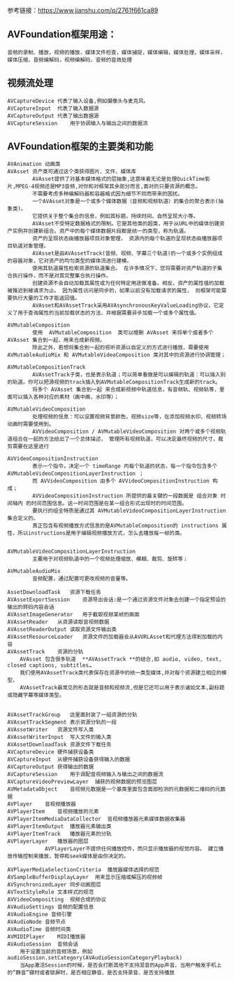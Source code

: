 
参考链接：https://www.jianshu.com/p/2761f661ca89

## AVFoundation框架用途：
    音频的录制、播放，视频的播放，媒体文件检查，媒体捕捉，媒体编辑，媒体处理，媒体采样，媒体压缩，音频编解码，视频编解码，音频的音效处理
    
## 视频流处理
    AVCaptureDevice 代表了输入设备,例如摄像头与麦克风。
    AVCaptureInput  代表了输入数据源
    AVCaptureOutput 代表了输出数据源
    AVCaptureSession    用于协调输入与输出之间的数据流

## AVFoundation框架的主要类和功能
    AVAnimation 动画类
    AVAsset 资产类可通过这个类获得图片、文件、媒体库
            AVAsset提供了对基本媒体格式的层抽象,这意味着无论是处理QuickTime影片,MPEG-4视频还是MP3音频,对你和对框架其余部分而言,面对的只要资源的概念。
            不需要考虑多种编解码器和容器格式因为细节不同而带来的困扰。
            一个AVAsset对象是一个或多个媒体数据（音频和视频轨道）的集合的聚合表示(抽象类)。
            它提供关于整个集合的信息，例如其标题，持续时间，自然呈现大小等。
            AVAsset不受特定数据格式的限制。它是其他类的超类，用于从URL中的媒体创建资产实例并创建新组合。资产中的每个媒体数据片段都是统一的类型，称为轨道。
            资产的呈现状态由播放器项目对象管理， 资源内的每个轨道的呈现状态由播放器项目轨道对象管理。
            AVAsset是由AVAssetTrack(音频、视频、字幕三个轨道)的一个或多个实例组成的容器对象，它对资产的均匀类型的媒体流进行建模。 
            使用其轨道属性检索资源的轨道集合。 在许多情况下，您将需要对资产轨道的子集合执行操作，而不是对其完整集合执行操作。
            创建资源不会自动加载其属性或为任何特定用途做准备。相反，资产的属性值的加载被推迟到被请求为止。 因为属性访问是同步的，如果以前没有加载请求的属性， 则框架可能需要执行大量的工作才能返回值。
            AVAsset和AVAssetTrack采用AVAsynchronousKeyValueLoading协议，它定义了用于查询属性的当前加载状态的方法，并根据需要异步加载一个或多个属性值。
            
    AVMutableComposition
            使用  AVMutableComposition  类可以增删 AVAsset 来将单个或者多个 AVAsset 集合到一起，用来合成新视频。
            除此之外，若想将集合到一起的视听资源以自定义的方式进行播放，需要使用 AVMutableAudioMix 和 AVMutableVideoComposition 类对其中的资源进行协调管理；
            
    AVMutableCompositionTrack
            AVAssetTrack子类，也是表示轨道；可以简单看做是可以编辑的轨道：可以插入别的轨道。你可以把源视频的track插入到AVMutableCompositionTrack生成新的track。
            将多个 AVAsset 集合到一起 来合成新视频中轨道信息，有音频轨、视频轨等，里面可以插入各种对应的素材（画中画，水印等）；
            
    AVMutableVideoComposition
            处理视频的信息：可以设置视频背景颜色，视频size等，在添加视频水印、视频转场动画时需要使用到。
            AVVideoComposition / AVMutableVideoComposition 对两个或多个视频轨道组合在一起的方法给出了一个总体描述， 管理所有视频轨道，可以决定最终视频的尺寸，裁剪需要在这里进行
            
    AVVideoCompositionInstruction
            表示一个指令，决定一个 timeRange 内每个轨道的状态，每一个指令包含多个 AVMutableVideoCompositionLayerInstruction ；
            而 AVVideoComposition 由多个 AVVideoCompositionInstruction 构成；
            AVVideoCompositionInstruction 所提供的最关键的一段数据是 组合对象 时间轴内 的时间范围信息。这一时间范围是在某一组合形式出现时的时间范围。
            要执行的组全特质是通过其 AVMutableVideoCompositionLayerInstruction 集合定义的。
            真正包含有视频播放方式信息的是AVMutableComposition的 instructions 属性，所以instructions是用于编辑视频播放方式，怎么去播放每一帧的类。


    AVMutableVideoCompositionLayerInstruction    
            主要用于对视频轨道中的一个视频处理缩放、模糊、裁剪、旋转等；
        
    AVMutableAudioMix   
            音频配置，通过配置可更改视频的音量等。

    AssetDownloadTask   资源下载任务
    AVAssetExportSession    资源导出会话:是一个通过资源文件对象去创建一个指定预设的输出的转码内容会话
    AVAssetImageGenerator   用于截取视频某帧的画面
    AVAssetReader   从资源读取音视频数据
    AVAssetReaderOutput 读取资源文件输出类
    AVAssetResourceLoader   资源文件的加载器会从AVURLAsset和代理方法得到加载的内容
    AVAssetTrack    资源的分轨
        AVAsset 包含很多轨道  **AVAssetTrack **的结合,如 audio, video, text, closed captions, subtitles…
        我们使用AVAssetTrack类代表保存在资源中的统一类型媒体,并对每个资源建立相应的模型。
        AVAssetTrack最常见的形态就是音频和视频流,但是它还可以用于表示诸如文本,副标题或隐藏字幕等媒体类型。


    AVAssetTrackGroup   这里面封装了一组资源的分轨
    AVAssetTrackSegment 表示资源分轨的一段
    AVAssetWriter   资源文件写入类
    AVAssetWriterInput  写入文件的输入类
    AVAssetDownloadTask 资源文件下载任务
    AVCaptureDevice 硬件捕获设备类
    AVCaptureInput  从硬件捕获设备获得输入的数据
    AVCaptureOutput 获得输出的数据
    AVCaptureSession    用于调配音视频输入与输出之间的数据流
    AVCaptureVideoPreviewLayer  捕获的视频数据的预览图层
    AVMetadataObject    音视频元数据是一个基类里面包含面部检测的元数据和二维码的元数据
    AVPlayer    音视频播放器
    AVPlayerItem    音视频播放的元素
    AVPlayerItemMediaDataCollector  音视频播放器元素媒体数据收集器
    AVPlayerItemOutput  播放器元素输出类
    AVPlayerItemTrack   播放器元素的分轨
    AVPlayerLayer   播放器的图层
                AVPlayerLayer不提供任何播放控件，而只显示播放器的视觉内容。 建立播放传输控制来播放，暂停和seek媒体是由你决定的。
                
    AVPlayerMediaSelectionCriteria  播放器媒体选择的规范
    AVSampleBufferDisplayLayer  用来显示压缩或解压的视频帧
    AVSynchronizedLayer 同步动画图层
    AVTextStyleRule 文本样式的规范
    AVVideoCompositing  视频合成的协议
    AVAudioSettings 音频的配置信息
    AVAudioEngine 音频引擎
    AVAudioNode 音频节点
    AVAudioTime 音频时间类
    AVMIDIPlayer    MIDI播放器
    AVAudioSession  音频会话
        用于设置当前的音频场景，例如 audioSession.setCategory(AVAudioSessionCategoryPlayback)
        当App激活Session的时候，是否会打断其他不支持混音的App声音、当用户触发手机上的“静音”键时或者锁屏时，是否相应静音、是否支持录音、是否支持播放
    




